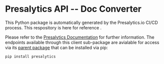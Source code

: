 # Presalytics API -- Doc Converter
This Python package is automatically generated by the Presalytics.io CI/CD process.  This respository is here for reference .

Please refer to the [Presalytics Documentation](https://presalytics.io/docs) for further information.  The endpoints available through this client sub-package are avialable for access via its [parent package](https://github.com/presalytics/doc-converter-python-client) that can be installed via pip:

~~~~bash
pip install presalytics
~~~~


